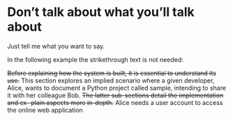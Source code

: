 



# Don’t talk about what you’ll talk about

Just tell me what you want to say.

In the following example the strikethrough text is not needed:

~~Before explaining how the system is built, it is essential to understand its use.~~ This section explores an implied scenario where a given developer, Alice, wants to document a Python project called sample, intending to share it with her colleague Bob. ~~The latter sub-sections detail the implementation and ex- plain aspects more in-depth.~~ Alice needs a user account to access the online web application



